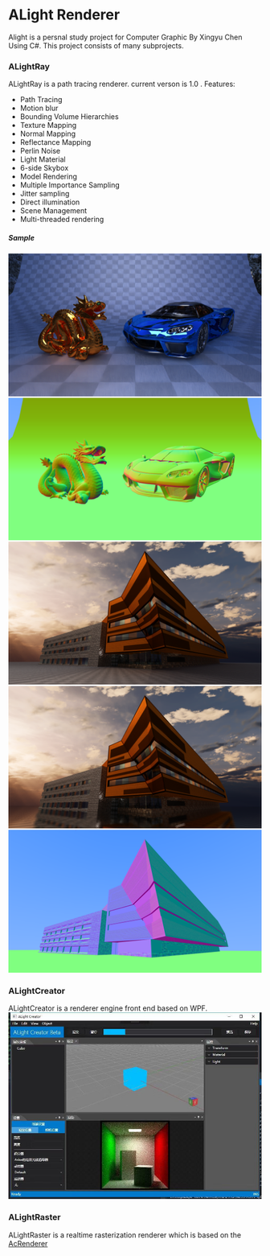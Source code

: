 # ALight Renderer
Alight is a persnal study project for Computer Graphic By Xingyu Chen Using C#.
This project consists of many subprojects.
### ALightRay
ALightRay is a path tracing renderer. current verson is 1.0 .
Features:
- Path Tracing
- Motion blur
- Bounding Volume Hierarchies
- Texture Mapping
- Normal Mapping
- Reflectance Mapping
- Perlin Noise
- Light Material
- 6-side Skybox
- Model Rendering
- Multiple Importance Sampling
- Jitter sampling
- Direct illumination
- Scene Management
- Multi-threaded rendering
##### Sample
![Screenshot](https://github.com/Asixa/ALight/blob/master/Sample/P1.png?raw=true "Screenshot")
![Screenshot](https://github.com/Asixa/ALight/blob/master/Sample/P1N.png?raw=true "Screenshot")
![Screenshot](https://github.com/Asixa/ALight/blob/master/Sample/P2.png?raw=true "Screenshot")
![Screenshot](https://github.com/Asixa/ALight/blob/master/Sample/P2-2.png?raw=true "Screenshot")
![Screenshot](https://github.com/Asixa/ALight/blob/master/Sample/P2N.png?raw=true "Screenshot")

### ALightCreator
ALightCreator is a renderer engine front end based on WPF.
![Screenshot](https://github.com/Asixa/ALight/blob/master/Sample/Creator.jpg?raw=true"Screenshot")


### ALightRaster
ALightRaster is a realtime rasterization renderer which is based on the [AcRenderer](https://github.com/Asixa/AcRenderer)
